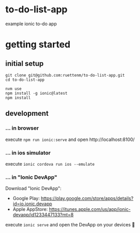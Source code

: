 # to-do-list-app
example ionic to-do app

# getting started
## initial setup
```
git clone git@github.com:ruettenm/to-do-list-app.git
cd to-do-list-app

nvm use
npm install -g ionic@latest
npm install
```

## development
### ... in browser
execute `npm run ionic:serve` and open http://localhost:8100/

### ... in ios simulator
execute `ionic cordova run ios --emulate`

### ... in "Ionic DevApp"
Download "Ionic DevApp":
* Google Play: https://play.google.com/store/apps/details?id=io.ionic.devapp
* Apple AppStore: https://itunes.apple.com/us/app/ionic-devapp/id1233447133?mt=8

execute `ionic serve` and open the DevApp on your devices 🎉
